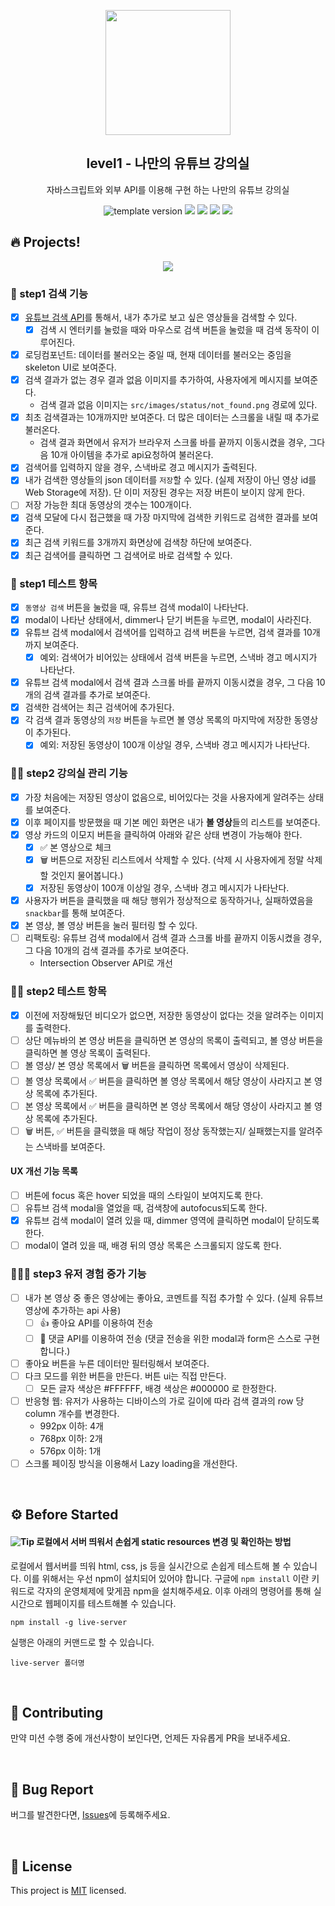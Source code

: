 <p align="middle" >
  <img width="200px;" src="./src/images/readme/laptop_with_youtube_logo.png"/>
</p>
<h2 align="middle">level1 - 나만의 유튜브 강의실</h2>
<p align="middle">자바스크립트와 외부 API를 이용해 구현 하는 나만의 유튜브 강의실</p>
<p align="middle">
  <img src="https://img.shields.io/badge/version-1.0.0-blue?style=flat-square" alt="template version"/>
  <img src="https://img.shields.io/badge/language-html-red.svg?style=flat-square"/>
  <img src="https://img.shields.io/badge/language-css-blue.svg?style=flat-square"/>
  <img src="https://img.shields.io/badge/language-js-yellow.svg?style=flat-square"/>
  <a href="https://github.com/daybrush/moveable/blob/master/LICENSE" target="_blank">
    <img src="https://img.shields.io/github/license/daybrush/moveable.svg?style=flat-square&label=license&color=08CE5D"/>
  </a>
</p>

## 🔥 Projects!

<p align="middle">
  <img src="./src/images/readme/youtube_classroom_preview.png">
</p>

### 🎯 step1 검색 기능

- [x] [유튜브 검색 API](https://developers.google.com/youtube/v3/getting-started?hl=ko)를 통해서, 내가 추가로 보고 싶은 영상들을 검색할 수 있다.
  - [x] 검색 시 엔터키를 눌렀을 때와 마우스로 검색 버튼을 눌렀을 때 검색 동작이 이루어진다.
- [x] 로딩컴포넌트: 데이터를 불러오는 중일 때, 현재 데이터를 불러오는 중임을 skeleton UI로 보여준다.
- [x] 검색 결과가 없는 경우 결과 없음 이미지를 추가하여, 사용자에게 메시지를 보여준다.
  - 검색 결과 없음 이미지는 `src/images/status/not_found.png` 경로에 있다.
- [x] 최초 검색결과는 10개까지만 보여준다. 더 많은 데이터는 스크롤을 내릴 때 추가로 불러온다.
  - 검색 결과 화면에서 유저가 브라우저 스크롤 바를 끝까지 이동시켰을 경우, 그다음 10개 아이템을 추가로 api요청하여 불러온다.
- [x] 검색어를 입력하지 않을 경우, 스낵바로 경고 메시지가 출력된다.
- [x] 내가 검색한 영상들의 json 데이터를 `저장`할 수 있다. (실제 저장이 아닌 영상 id를 Web Storage에 저장). 단 이미 저장된 경우는 저장 버튼이 보이지 않게 한다.
- [ ] 저장 가능한 최대 동영상의 갯수는 100개이다.
- [x] 검색 모달에 다시 접근했을 때 가장 마지막에 검색한 키워드로 검색한 결과를 보여준다.
- [x] 최근 검색 키워드를 3개까지 화면상에 검색창 하단에 보여준다.
- [x] 최근 검색어를 클릭하면 그 검색어로 바로 검색할 수 있다.

### 🎯 step1 테스트 항목

- [x] `동영상 검색` 버튼을 눌렀을 때, 유튜브 검색 modal이 나타난다.
- [x] modal이 나타난 상태에서, dimmer나 닫기 버튼을 누르면, modal이 사라진다.
- [x] 유튜브 검색 modal에서 검색어를 입력하고 검색 버튼을 누르면, 검색 결과를 10개까지 보여준다.
  - [x] 예외: 검색어가 비어있는 상태에서 검색 버튼을 누르면, 스낵바 경고 메시지가 나타난다.
- [x] 유튜브 검색 modal에서 검색 결과 스크롤 바를 끝까지 이동시켰을 경우, 그 다음 10개의 검색 결과를 추가로 보여준다.
- [x] 검색한 검색어는 최근 검색어에 추가된다.
- [x] 각 검색 결과 동영상의 `저장` 버튼을 누르면 볼 영상 목록의 마지막에 저장한 동영상이 추가된다.
  - [x] 예외: 저장된 동영상이 100개 이상일 경우, 스낵바 경고 메시지가 나타난다.

### 🎯🎯 step2 강의실 관리 기능

- [x] 가장 처음에는 저장된 영상이 없음으로, 비어있다는 것을 사용자에게 알려주는 상태를 보여준다.
- [x] 이후 페이지를 방문했을 때 기본 메인 화면은 내가 **볼 영상**들의 리스트를 보여준다.
- [x] 영상 카드의 이모지 버튼을 클릭하여 아래와 같은 상태 변경이 가능해야 한다.
  - [x] ✅ 본 영상으로 체크
  - [x] 🗑️ 버튼으로 저장된 리스트에서 삭제할 수 있다. (삭제 시 사용자에게 정말 삭제할 것인지 물어봅니다.)
  - [x] 저장된 동영상이 100개 이상일 경우, 스낵바 경고 메시지가 나타난다.
- [x] 사용자가 버튼을 클릭했을 때 해당 행위가 정상적으로 동작하거나, 실패하였음을 `snackbar`를 통해 보여준다.
- [x] 본 영상, 볼 영상 버튼을 눌러 필터링 할 수 있다.
- [ ] 리팩토링: 유튜브 검색 modal에서 검색 결과 스크롤 바를 끝까지 이동시켰을 경우, 그 다음 10개의 검색 결과를 추가로 보여준다.
  - Intersection Observer API로 개선

### 🎯🎯 step2 테스트 항목

- [x] 이전에 저장해뒀던 비디오가 없으면, 저장한 동영상이 없다는 것을 알려주는 이미지를 출력한다.
- [ ] 상단 메뉴바의 본 영상 버튼을 클릭하면 본 영상의 목록이 출력되고, 볼 영상 버튼을 클릭하면 볼 영상 목록이 출력된다.
- [ ] 볼 영상/ 본 영상 목록에서 🗑️ 버튼을 클릭하면 목록에서 영상이 삭제된다.
- [ ] 볼 영상 목록에서 ✅ 버튼을 클릭하면 볼 영상 목록에서 해당 영상이 사라지고 본 영상 목록에 추가된다.
- [ ] 본 영상 목록에서 ✅ 버튼을 클릭하면 본 영상 목록에서 해당 영상이 사라지고 볼 영상 목록에 추가된다.
- [ ] 🗑️ 버튼, ✅ 버튼을 클릭했을 때 해당 작업이 정상 동작했는지/ 실패했는지를 알려주는 스낵바를 보여준다.

#### UX 개선 기능 목록

- [ ] 버튼에 focus 혹은 hover 되었을 때의 스타일이 보여지도록 한다.
- [ ] 유튜브 검색 modal을 열었을 때, 검색창에 autofocus되도록 한다.
- [x] 유튜브 검색 modal이 열려 있을 때, dimmer 영역에 클릭하면 modal이 닫히도록 한다.
- [ ] modal이 열려 있을 때, 배경 뒤의 영상 목록은 스크롤되지 않도록 한다.

### 🎯🎯🎯 step3 유저 경험 증가 기능

- [ ] 내가 본 영상 중 좋은 영상에는 좋아요, 코멘트를 직접 추가할 수 있다. (실제 유튜브 영상에 추가하는 api 사용)
  - [ ] 👍 좋아요 API를 이용하여 전송
  - [ ] 💬 댓글 API를 이용하여 전송 (댓글 전송을 위한 modal과 form은 스스로 구현합니다.)
- [ ] 좋아요 버튼을 누른 데이터만 필터링해서 보여준다.
- [ ] 다크 모드를 위한 버튼을 만든다. 버튼 ui는 직접 만든다.
  - [ ] 모든 글자 색상은 #FFFFFF, 배경 색상은 #000000 로 한정한다.
- [ ] 반응형 웹: 유저가 사용하는 디바이스의 가로 길이에 따라 검색 결과의 row 당 column 개수를 변경한다.
  - 992px 이하: 4개
  - 768px 이하: 2개
  - 576px 이하: 1개
- [ ] 스크롤 페이징 방식을 이용해서 Lazy loading을 개선한다.

<br>

## ⚙️ Before Started

#### <img alt="Tip" src="https://img.shields.io/static/v1.svg?label=&message=Tip&style=flat-square&color=673ab8"> 로컬에서 서버 띄워서 손쉽게 static resources 변경 및 확인하는 방법

로컬에서 웹서버를 띄워 html, css, js 등을 실시간으로 손쉽게 테스트해 볼 수 있습니다. 이를 위해서는 우선 npm이 설치되어 있어야 합니다. 구글에 `npm install` 이란 키워드로 각자의 운영체제에 맞게끔 npm을 설치해주세요. 이후 아래의 명령어를 통해 실시간으로 웹페이지를 테스트해볼 수 있습니다.

```
npm install -g live-server
```

실행은 아래의 커맨드로 할 수 있습니다.

```
live-server 폴더명
```

<br>

## 👏 Contributing

만약 미션 수행 중에 개선사항이 보인다면, 언제든 자유롭게 PR을 보내주세요.

<br>

## 🐞 Bug Report

버그를 발견한다면, [Issues](https://github.com/woowacourse/javascript-youtube-classroom/issues)에 등록해주세요.

<br>

## 📝 License

This project is [MIT](https://github.com/woowacourse/javascript-youtube-classroom/blob/main/LICENSE) licensed.
